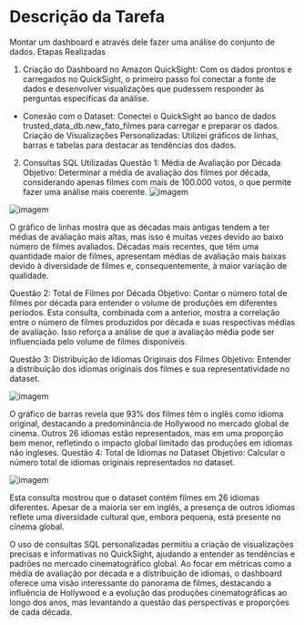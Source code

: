 # Descrição da Tarefa
Montar um dashboard e através dele fazer uma análise do conjunto de dados.
Etapas Realizadas
1. Criação do Dashboard no Amazon QuickSight:
Com os dados prontos e carregados no QuickSight, o primeiro passo foi conectar a fonte de dados e desenvolver visualizações que pudessem responder às perguntas específicas da análise.

* Conexão com o Dataset: Conectei o QuickSight ao banco de dados trusted_data_db.new_fato_filmes para carregar e preparar os dados.
Criação de Visualizações Personalizadas: Utilizei gráficos de linhas, barras e tabelas para destacar as tendências dos dados. 

2. Consultas SQL Utilizadas
Questão 1: Média de Avaliação por Década
Objetivo: Determinar a média de avaliação dos filmes por década, considerando apenas filmes com mais de 100.000 votos, o que permite fazer uma análise mais coerente.
![imagem](https://github.com/grazysb/Programa_de_Bolsas_Compass-UOL/blob/main/Sprint%2010/Evid%C3%AAncias/Captura%20de%20tela%202024-09-08%20223428.png)

![imagem](https://github.com/grazysb/Programa_de_Bolsas_Compass-UOL/blob/main/Sprint%2010/Evid%C3%AAncias/Captura%20de%20tela%202024-09-08%20223452.png)

O gráfico de linhas mostra que as décadas mais antigas tendem a ter médias de avaliação mais altas, mas isso é muitas vezes devido ao baixo número de filmes avaliados. Décadas mais recentes, que têm uma quantidade maior de filmes, apresentam médias de avaliação mais baixas devido à diversidade de filmes e, consequentemente, à maior variação de qualidade.

Questão 2: Total de Filmes por Década
Objetivo: Contar o número total de filmes por década para entender o volume de produções em diferentes períodos.
Esta consulta, combinada com a anterior, mostra a correlação entre o número de filmes produzidos por década e suas respectivas médias de avaliação. Isso reforça a análise de que a avaliação média pode ser influenciada pelo volume de filmes disponíveis.

Questão 3: Distribuição de Idiomas Originais dos Filmes
Objetivo: Entender a distribuição dos idiomas originais dos filmes e sua representatividade no dataset.

![imagem](https://github.com/grazysb/Programa_de_Bolsas_Compass-UOL/blob/main/Sprint%2010/Evid%C3%AAncias/Captura%20de%20tela%202024-09-08%20223527.png)

O gráfico de barras revela que 93% dos filmes têm o inglês como idioma original, destacando a predominância de Hollywood no mercado global de cinema. Outros 26 idiomas estão representados, mas em uma proporção bem menor, refletindo o impacto global limitado das produções em idiomas não ingleses.
Questão 4: Total de Idiomas no Dataset
Objetivo: Calcular o número total de idiomas originais representados no dataset.

![imagem](https://github.com/grazysb/Programa_de_Bolsas_Compass-UOL/blob/main/Sprint%2010/Evid%C3%AAncias/Captura%20de%20tela%202024-09-08%20223539.png)

Esta consulta mostrou que o dataset contém filmes em 26 idiomas diferentes. Apesar de a maioria ser em inglês, a presença de outros idiomas reflete uma diversidade cultural que, embora pequena, está presente no cinema global.

O uso de consultas SQL personalizadas permitiu a criação de visualizações precisas e informativas no QuickSight, ajudando a entender as tendências e padrões no mercado cinematográfico global. Ao focar em métricas como a média de avaliação por década e a distribuição de idiomas, o dashboard oferece uma visão interessante do panorama de filmes, destacando a influência de Hollywood e a evolução das produções cinematográficas ao longo dos anos, mas levantando a questão das perspectivas e proporções de cada década.
